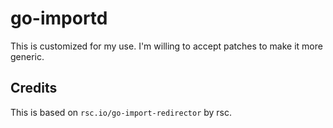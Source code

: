 # go-importd

This is customized for my use. I'm willing to accept patches to make it more
generic.

## Credits

This is based on `rsc.io/go-import-redirector` by rsc.
